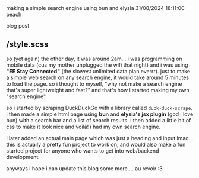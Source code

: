 <meta>
  <title>making a "search engine"!</title>
  <description>making a simple search engine using bun and elysia</description>
  <date>31/08/2024 18:11:00</date>
  <color>peach</color>

  <type>blog post</type>

  <use-style>/style.scss</use-style>
</meta>
---

so (yet again) the other day, it was around 2am... i was programming on mobile data (cuz my mother unplugged the wifi that night) and i was using **"EE Stay Connected"** (the slowest unlimited data plan everrr). just to make a simple web search on any search engine, it would take around 5 minutes to load the page. so i thought to myself, "why not make a search engine that's super lightweight and fast?" and that's how i started making my own "search engine".

so i started by scraping DuckDuckGo with a library called `duck-duck-scrape`. i then made a simple html page using **bun** and **elysia's jsx plugin** (god i love bun) with a search bar and a list of search results. i then added a little bit of css to make it look nice and voilà! i had my own search engine.

i later added an actual main page which was just a heading and input lmao... this is actually a pretty fun project to work on, and would also make a fun started project for anyone who wants to get into web/backend development.

anyways i hope i can update this blog some more.... au revoir :3